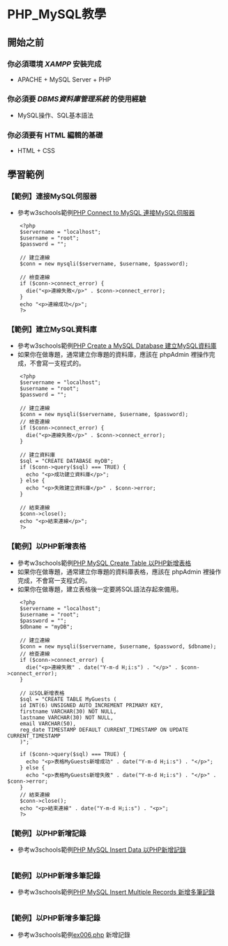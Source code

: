 # PHP_MySQL教學

## 開始之前

### 你必須環境 *XAMPP* 安裝完成
* APACHE + MySQL Server + PHP

### 你必須要 *DBMS資料庫管理系統* 的使用經驗
* MySQL操作、SQL基本語法

### 你必須要有 HTML 編輯的基礎
* HTML + CSS

## 學習範例

### 【範例】連接MySQL伺服器
* 參考w3schools範例[PHP Connect to MySQL 連接MySQL伺服器](https://www.w3schools.com/php/php_mysql_connect.asp)
```
    <?php
    $servername = "localhost";
    $username = "root";
    $password = "";

    // 建立連線
    $conn = new mysqli($servername, $username, $password);
    
    // 檢查連線
    if ($conn->connect_error) {
      die("<p>連線失敗</p>" . $conn->connect_error);
    }
    echo "<p>連線成功</p>";
    ?>
```

### 【範例】建立MySQL資料庫
* 參考w3schools範例[PHP Create a MySQL Database 建立MySQL資料庫](https://www.w3schools.com/php/php_mysql_create.asp)
* 如果你在做專題，通常建立你專題的資料庫，應該在 phpAdmin 裡操作完成，不會寫一支程式的。
```
    <?php
    $servername = "localhost";
    $username = "root";
    $password = "";

    // 建立連線
    $conn = new mysqli($servername, $username, $password);
    // 檢查連線
    if ($conn->connect_error) {
      die("<p>連線失敗</p>" . $conn->connect_error);
    }

    // 建立資料庫
    $sql = "CREATE DATABASE myDB";
    if ($conn->query($sql) === TRUE) {
      echo "<p>成功建立資料庫</p>";
    } else {
      echo "<p>失敗建立資料庫</p>" . $conn->error;
    }

    // 結束連線
    $conn->close();
    echo "<p>結束連線</p>";
    ?>
```

### 【範例】以PHP新增表格
* 參考w3schools範例[PHP MySQL Create Table 以PHP新增表格](https://www.w3schools.com/php/php_mysql_create_table.asp)
* 如果你在做專題，通常建立你專題的資料庫表格，應該在 phpAdmin 裡操作完成，不會寫一支程式的。
* 如果你在做專題，建立表格後一定要將SQL語法存起來備用。
```
    <?php
    $servername = "localhost";
    $username = "root";
    $password = "";
    $dbname = "myDB";

    // 建立連線
    $conn = new mysqli($servername, $username, $password, $dbname);
    // 檢查連線
    if ($conn->connect_error) {
      die("<p>連線失敗" . date("Y-m-d H;i:s") . "</p>" . $conn->connect_error);
    }

    // 以SQL新增表格
    $sql = "CREATE TABLE MyGuests (
    id INT(6) UNSIGNED AUTO_INCREMENT PRIMARY KEY,
    firstname VARCHAR(30) NOT NULL,
    lastname VARCHAR(30) NOT NULL,
    email VARCHAR(50),
    reg_date TIMESTAMP DEFAULT CURRENT_TIMESTAMP ON UPDATE CURRENT_TIMESTAMP
    )";

    if ($conn->query($sql) === TRUE) {
      echo "<p>表格MyGuests新增成功" . date("Y-m-d H;i:s") . "</p>";
    } else {
      echo "<p>表格MyGuests新增失敗" . date("Y-m-d H;i:s") . "</p>" . $conn->error;
    }
    // 結束連線
    $conn->close();
    echo "<p>結束連線" . date("Y-m-d H;i:s") . "<p>";
    ?>
```

### 【範例】以PHP新增記錄
* 參考w3schools範例[PHP MySQL Insert Data 以PHP新增記錄](https://www.w3schools.com/php/php_mysql_insert.asp) 
```
```

### 【範例】以PHP新增多筆記錄
* 參考w3schools範例[PHP MySQL Insert Multiple Records 新增多筆記錄](https://www.w3schools.com/php/php_mysql_insert_multiple.asp) 
```
```

### 【範例】以PHP新增多筆記錄
* 參考w3schools範例[ex006.php](https://www.w3schools.com/php/php_mysql_prepared_statements.asp) 新增記錄
